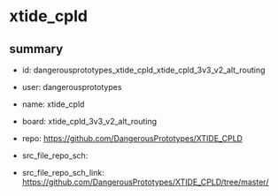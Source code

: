 # xtide_cpld
 
## summary 
* id: dangerousprototypes_xtide_cpld_xtide_cpld_3v3_v2_alt_routing
* user: dangerousprototypes
* name: xtide_cpld
* board: xtide_cpld_3v3_v2_alt_routing
* repo: https://github.com/DangerousPrototypes/XTIDE_CPLD



* src_file_repo_sch: 
* src_file_repo_sch_link: https://github.com/DangerousPrototypes/XTIDE_CPLD/tree/master/






